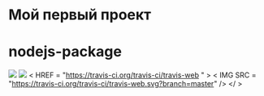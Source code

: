 # Мой первый проект


# nodejs-package

<a href="https://codeclimate.com/github/codeclimate/codeclimate/maintainability"><img src="https://api.codeclimate.com/v1/badges/a99a88d28ad37a79dbf6/maintainability" /></a>
<a href="https://codeclimate.com/github/codeclimate/codeclimate/test_coverage"><img src="https://api.codeclimate.com/v1/badges/a99a88d28ad37a79dbf6/test_coverage" /></a>
< HREF = "https://travis-ci.org/travis-ci/travis-web " > < IMG SRC = "https://travis-ci.org/travis-ci/travis-web.svg?branch=master" /> </ >
